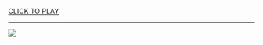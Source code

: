 
<a href="https://premium76.site?title=stream_nfl_games_free_reddit&ref=13M">CLICK TO PLAY</a></h3>
<hr>

<a href="https://premium76.site?title=stream_nfl_games_free_reddit&ref=13M"><img src="https://clearcache.store/games.png"></a>



